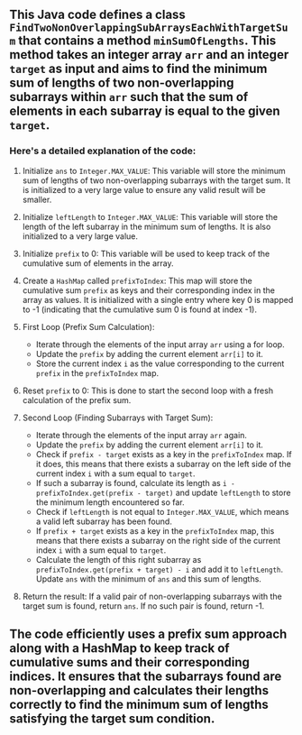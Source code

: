 ## This Java code defines a class `FindTwoNonOverlappingSubArraysEachWithTargetSum` that contains a method `minSumOfLengths`. This method takes an integer array `arr` and an integer `target` as input and aims to find the minimum sum of lengths of two non-overlapping subarrays within `arr` such that the sum of elements in each subarray is equal to the given `target`. 

### Here's a detailed explanation of the code:

1. Initialize `ans` to `Integer.MAX_VALUE`: This variable will store the minimum sum of lengths of two non-overlapping subarrays with the target sum. It is initialized to a very large value to ensure any valid result will be smaller.

2. Initialize `leftLength` to `Integer.MAX_VALUE`: This variable will store the length of the left subarray in the minimum sum of lengths. It is also initialized to a very large value.

3. Initialize `prefix` to 0: This variable will be used to keep track of the cumulative sum of elements in the array.

4. Create a `HashMap` called `prefixToIndex`: This map will store the cumulative sum `prefix` as keys and their corresponding index in the array as values. It is initialized with a single entry where key 0 is mapped to -1 (indicating that the cumulative sum 0 is found at index -1).

5. First Loop (Prefix Sum Calculation):
   - Iterate through the elements of the input array `arr` using a for loop.
   - Update the `prefix` by adding the current element `arr[i]` to it.
   - Store the current index `i` as the value corresponding to the current `prefix` in the `prefixToIndex` map.

6. Reset `prefix` to 0: This is done to start the second loop with a fresh calculation of the prefix sum.

7. Second Loop (Finding Subarrays with Target Sum):
   - Iterate through the elements of the input array `arr` again.
   - Update the `prefix` by adding the current element `arr[i]` to it.
   - Check if `prefix - target` exists as a key in the `prefixToIndex` map. If it does, this means that there exists a subarray on the left side of the current index `i` with a sum equal to `target`.
   - If such a subarray is found, calculate its length as `i - prefixToIndex.get(prefix - target)` and update `leftLength` to store the minimum length encountered so far.
   - Check if `leftLength` is not equal to `Integer.MAX_VALUE`, which means a valid left subarray has been found.
   - If `prefix + target` exists as a key in the `prefixToIndex` map, this means that there exists a subarray on the right side of the current index `i` with a sum equal to `target`.
   - Calculate the length of this right subarray as `prefixToIndex.get(prefix + target) - i` and add it to `leftLength`. Update `ans` with the minimum of `ans` and this sum of lengths.

8. Return the result: If a valid pair of non-overlapping subarrays with the target sum is found, return `ans`. If no such pair is found, return -1.

## The code efficiently uses a prefix sum approach along with a HashMap to keep track of cumulative sums and their corresponding indices. It ensures that the subarrays found are non-overlapping and calculates their lengths correctly to find the minimum sum of lengths satisfying the target sum condition.
